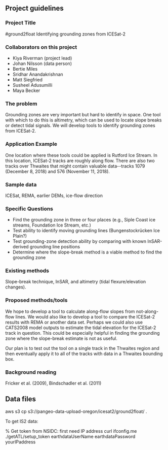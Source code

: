 ## Project guidelines

### Project Title

#ground2float
Identifying grounding zones from ICESat-2

### Collaborators on this project

 - Kiya Riverman (project lead)
 - Johan Nilsson (data person)
 - Bertie Miles
 - Sridhar Anandakrishnan
 - Matt Siegfried
 - Susheel Adusumilli
 - Maya Becker

### The problem

Grounding zones are very important but hard to identify in space. One tool with which to do this is altimetry, which can be used to locate slope breaks or detect tidal signals. We will develop tools to identify grounding zones from ICESat-2.


### Application Example

One location where these tools could be applied is Rutford Ice Stream. In this location, ICESat-2 tracks are roughly along flow. There are also two tracks over Thwaites that might contain valuable data--tracks 1079 (December 8, 2018) and 576 (November 11, 2018).

### Sample data

ICESat, REMA, earlier DEMs, ice-flow direction

### Specific Questions

 - Find the grounding zone in three or four places (e.g., Siple Coast ice streams, Foundation Ice Stream, etc.)
 - Test ability to identify moving grounding lines (Bungenstockrücken Ice Plain?)
 - Test grounding-zone detection ability by comparing with known InSAR-derived grounding line positions
 - Determine where the slope-break method is a viable method to find the grounding zone

### Existing methods

Slope-break technique, InSAR, and altimetry (tidal flexure/elevation changes).

### Proposed methods/tools

We hope to develop a tool to calculate along-flow slopes from not-along-flow lines. We would also like to develop a tool to compare the ICESat-2 results with REMA or another data set. Perhaps we could also use CATS2008 model outputs to estimate the tidal elevation for the ICESat-2 track in question. This could be especially helpful in finding the grounding zone where the slope-break estimate is not as useful.

Our plan is to test out the tool on a single track in the Thwaites region and then eventually apply it to all of the tracks with data in a Thwaites bounding box.

### Background reading

Fricker et al. (2009), Bindschadler et al. (2011)

## Data files

aws s3 cp s3://pangeo-data-upload-oregon/icesat2/ground2float/ .

To get IS2 data:

% Get token from NSIDC: first need IP address
curl ifconfig.me 
./getATL/setup_token earthdataUserName earthdataPassword yourIPaddress

